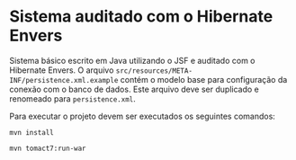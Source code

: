 # Sistema auditado com o Hibernate Envers
Sistema básico escrito em Java utilizando o JSF e auditado com o Hibernate Envers.
O arquivo ```src/resources/META-INF/persistence.xml.example``` contém o modelo base para configuração da conexão com o banco de dados. Este arquivo deve ser duplicado e renomeado para ```persistence.xml```.

Para executar o projeto devem ser executados os seguintes comandos:

```mvn install```

```mvn tomact7:run-war```
